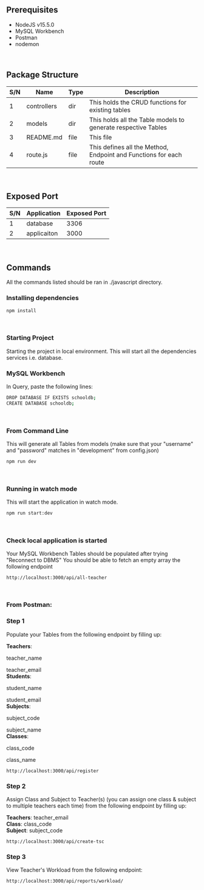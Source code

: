 ## Prerequisites
- NodeJS v15.5.0
- MySQL Workbench
- Postman
- nodemon

<br>

## Package Structure
| S/N | Name | Type | Description |
|-----|------|------|-------------|
| 1 | controllers | dir | This holds the CRUD functions for existing tables |
| 2 | models | dir | This holds all the Table models to generate respective Tables  |
| 3 | README.md | file | This file |
| 4 | route.js | file | This defines all the Method, Endpoint and Functions for each route |

<br>

## Exposed Port
| S/N | Application | Exposed Port |
|-----|-------------|--------------|
| 1 | database | 3306 |
| 2 | applicaiton | 3000 |

<br>

## Commands
All the commands listed should be ran in ./javascript directory.

### Installing dependencies
```bash
npm install
```

<br>

### Starting Project
Starting the project in local environment.
This will start all the dependencies services i.e. database.

### MySQL Workbench
In Query, paste the following lines:
```bash
DROP DATABASE IF EXISTS schooldb;
CREATE DATABASE schooldb;
```

<br>

### From Command Line
This will generate all Tables from models (make sure that your "username" and "password" matches in "development" from config.json)
```bash
npm run dev
```

<br>

### Running in watch mode
This will start the application in watch mode.
```bash
npm run start:dev
```

<br>

### Check local application is started
Your MySQL Workbench Tables should be populated after trying "Reconnect to DBMS"
You should be able to fetch an empty array the following endpoint

```
http://localhost:3000/api/all-teacher
```

<br>

### From Postman:
### Step 1
Populate your Tables from the following endpoint by filling up:

<b>Teachers</b>:

teacher_name

teacher_email
<br>
<b>Students</b>:

student_name

student_email
<br>
<b>Subjects</b>:

subject_code

subject_name
<br>
<b>Classes</b>:

class_code

class_name

```
http://localhost:3000/api/register
```
### Step 2
Assign Class and Subject to Teacher(s) (you can assign one class & subject to multiple teachers each time) from the following endpoint by filling up:

<b>Teachers</b>:
teacher_email
<br>
<b>Class</b>:
class_code
<br>
<b>Subject</b>:
subject_code

```
http://localhost:3000/api/create-tsc
```

### Step 3
View Teacher's Workload from the following endpoint:

```
http://localhost:3000/api/reports/workload/
```
